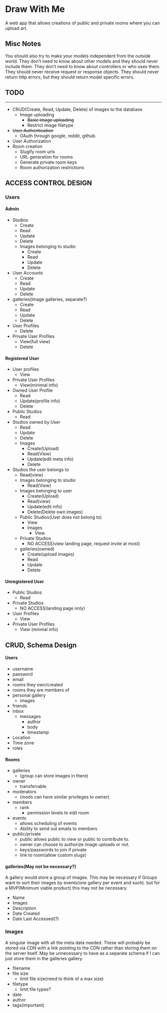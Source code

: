 Draw With Me
======
A web app that allows creations of public and private rooms where you can upload art.  

## Misc Notes
You should also try to make your models independent from the outside world. They don’t need to know about other models and they should never include them. They don’t need to know about controllers or who uses them. They should never receive request or response objects. They should never return http errors, but they should return model specific errors.


## TODO
--------
* CRUD(Create, Read, Update, Delete) of images to the database
  * Image uploading
    * ~~Basic image uploading~~
    * Restrict image filetype
* ~~User Authentication~~
  * OAuth through google, reddit, github.
* User Authorization
* Room creation
  * Slugify room urls
  * URL generation for rooms
  * Generate private room keys
  * Room authorization restrictions

## ACCESS CONTROL DESIGN  

### Users  

#### Admin  
  * Studios
    * Create
    * Read
    * Update
    * Delete
    * Images belonging to studio
      * Create
      * Read
      * Update
      * Delete
  * User Accounts
    * Create
    * Read
    * Update
    * Delete
  * galleries(Image galleries, separate?)
    * Create
    * Read
    * Update
    * Delete
  * User Profiles
    * Delete
  * Private User Profiles
    * View(full view)
    * Delete  


#### Registered User
  * User profiles
    * View
  * Private User Profiles
    * View(minimal info)
  * Owned User Profile
    * Read
    * Update(profile info)
    * Delete
  * Public Studios
    * Read
  * Studios owned by User
    * Read
    * Update
    * Delete
    * Images
      * Create(Upload)
      * Read(View)
      * Update(edit meta info)
      * Delete
  * Studios the user belongs to
    * Read(view)
    * Images belonging to studio
      * Read(View)
    * Images belonging to user
      * Create(Upload)
      * Read(view)
      * Update(edit info)
      * Delete(Delete own images)
    * Public Studios(User does not belong to)
      * View
      * Images
        * View
    * Private Studios
      * NO ACCESS(view landing page, request invite at most)
    * galleries(owned)
      * Create(upload images)
      * Read
      * Update
      * Delete  


#### Unregistered User
  * Public Studios
    * Read
  * Private Studios
    * NO ACCESS(landing page only)
  * User Profiles
    * View
  * Private User Profiles
    * View (minmal info)
## CRUD, Schema Design  

#### Users
* username
* password
* email
* rooms they own/created
* rooms they are members of
* personal gallery
  * images
* friends
* inbox
  * messages
    * author
    * body
    * timestamp
* Location
* Time zone
* roles  


#### Rooms
* galleries
  * (group can store images in there)
* owner
  * transferrable
* moderators
  * (mods can have similar privileges to owner)
* members
  * rank
    * permission levels to edit room
* events
  * allows scheduling of events
  * Ability to send out emails to members
* public/private
  * public allows public to view or public to contribute to.
  * owner can choose to authorize image uploads or not.
  * keys/passwords to join if private
  * link to room(allow custom slugs)  

#### galleries(May not be necessary?)
A gallery would store a group of images. This may be necessary if Groups
want to sort their images by events(one gallery per event and such). but
for a MVP(Minimum viable product) this may not be necessary.  

* Name
* Images
* Description
* Date Created
* Date Last Accessed(?)

### Images
A singular image with all the meta data needed.
These will probably be stored via CDN with a link pointing to the CDN
rather than storing them on the server itself. May be unnecessary to have
as a separate schema if I can just store them in the galleries gallery.

* filename
* file size
  * limit file size(need to think of a max size)
* filetype
  * limit file types?
* date
* author  
* tags(important)
